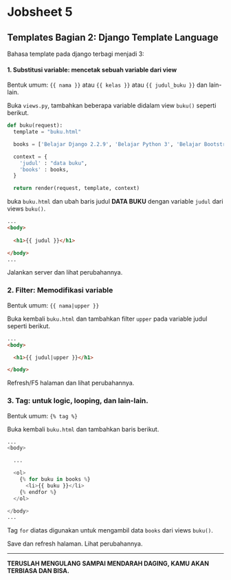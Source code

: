 # Jobsheet 5
## Templates Bagian 2: Django Template Language

Bahasa template pada django terbagi menjadi 3:
#### 1. Substitusi variable: mencetak sebuah variable dari view
Bentuk umum: ```{{ nama }}``` atau ```{{ kelas }}``` atau ```{{ judul_buku }}``` dan lain-lain.

Buka ```views.py```, tambahkan beberapa variable  didalam view ```buku()``` seperti berikut.
```python
def buku(request):
  template = "buku.html"

  books = ['Belajar Django 2.2.9', 'Belajar Python 3', 'Belajar Bootstrap']

  context = {
    'judul' : "data buku",
    'books' : books,
  } 

  return render(request, template, context)
```
buka ```buku.html``` dan ubah baris judul **DATA BUKU** dengan variable ```judul``` dari views ```buku()```.

```html
...
<body>
  
  <h1>{{ judul }}</h1>

</body>
...
```

Jalankan server dan lihat perubahannya.


### 2. Filter: Memodifikasi variable
Bentuk umum: ```{{ nama|upper }}```

Buka kembali ```buku.html``` dan tambahkan filter ```upper``` pada variable judul seperti berikut.

```html
...
<body>

  <h1>{{ judul|upper }}</h1>

</body>
```

Refresh/F5 halaman dan lihat perubahannya.

### 3. Tag: untuk logic, looping, dan lain-lain.
Bentuk umum: ```{% tag %}```

Buka kembali ```buku.html``` dan tambahkan baris berikut.

```python
...
<body>

  ...

  <ol>
    {% for buku in books %}
      <li>{{ buku }}</li>
    {% endfor %}
  </ol>

</body>
...
```

Tag ```for``` diatas digunakan untuk mengambil data ```books``` dari views ```buku()```.

Save dan refresh halaman. Lihat perubahannya.

---

**TERUSLAH MENGULANG SAMPAI MENDARAH DAGING, KAMU AKAN TERBIASA DAN BISA.**